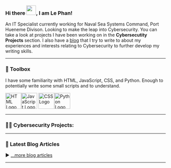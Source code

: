 ### Hi there <img src="https://raw.githubusercontent.com/MartinHeinz/MartinHeinz/master/wave.gif" width="30px">, I am Le Phan!

An IT Specialist currently working for Naval Sea Systems Command, Port Hueneme Divison. Looking to make the leap into Cybersecurity.
You can take a look at projects I have been working on in the <b>Cybersecutity Projects</b> section. I also have a [blog](https://www.lvphan.xyz) that I try to write to about my experiences and interests relating to Cybersecurity to further develop my writing skills.

---
### 🧰 Toolbox
I have some familiarity with HTML, JavaScript, CSS, and Python. Enough to potentially write some small scripts and to understand.

<img src="https://cdn.worldvectorlogo.com/logos/html-1.svg" alt="HTML Logo" width="50" height="50"/><img src="https://cdn.worldvectorlogo.com/logos/javascript-1.svg" alt="JavaScript Logo" width="50" height="50"/> <img src="https://cdn.worldvectorlogo.com/logos/css-3.svg" alt="CSS Logo" width="50" height="50"/><img src="https://cdn.worldvectorlogo.com/logos/python-5.svg" alt="Python Logo" width="50" height="50"/>

---
### 👨‍💻 Cybersecurity Projects:</h2>

---
### 📘 Latest Blog Articles

<!-- BLOG-POST-LIST:START -->
<!-- BLOG-POST-LIST:END -->

▶ [...more blog articles](https://www.lvphan.xyz)

---
